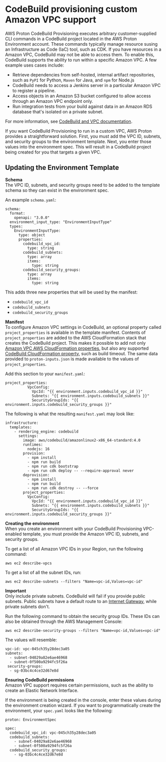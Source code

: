 # CodeBuild provisioning custom Amazon VPC support<a name="vpc-codebuild-custom-support"></a>

AWS Proton CodeBuild Provisioning executes arbitrary customer\-supplied CLI commands in a CodeBuild project located in the AWS Proton Environment account\. These commands typically manage resource susing an Infrastructure as Code \(IaC\) tool, such as CDK\. If you have resources in a Amazon VPC, CodeBuild may not be able to access them\. To enable this, CodeBuild supports the ability to run within a specific Amazon VPC\. A few example uses cases include:
+ Retrieve dependencies from self\-hosted, internal artifact repositories, such as `PyPI` for Python, `Maven` for Java, and `npm` for Node\.js
+ CodeBuild needs to access a Jenkins server in a particular Amazon VPC to register a pipeline\.
+ Access objects in an Amazon S3 bucket configured to allow access through an Amazon VPC endpoint only\.
+ Run integration tests from your build against data in an Amazon RDS database that's isolated on a private subnet\.

For more information, see [CodeBuild and VPC documentation](https://docs.aws.amazon.com/codebuild/latest/userguide/vpc-support.html#use-cases)\.

If you want CodeBuild Provisioning to run in a custom VPC, AWS Proton provides a straightforward solution\. First, you must add the VPC ID, subnets, and security groups to the environment template\. Next, you enter those values into the environment spec\. This will result in a CodeBuild project being created for you that targets a given VPC\.

## Updating the Environment Template<a name="vpc-codebuild-update-environment-template"></a>

**Schema**  
The VPC ID, subnets, and security groups need to be added to the template schema so they can exist in the environment spec\.

An example `schema.yaml`:

```
schema:
  format:
    openapi: "3.0.0"
  environment_input_type: "EnvironmentInputType"
  types:
    EnvironmentInputType:
      type: object
      properties:
        codebuild_vpc_id:
          type: string
        codebuild_subnets:
          type: array
          items:
            type: string
        codebuild_security_groups:
          type: array
          items:
            type: string
```

This adds three new properties that will be used by the manifest:
+ `codebuild_vpc_id`
+ `codebuild_subnets`
+ `codebuild_security_groups`

**Manifest**  
To configure Amazon VPC settings in CodeBuild, an optional property called `project_properties` is available in the template manifest\. Contents of `project_properties` are added to the AWS CloudFormation stack that creates the CodeBuild project\. This makes it possible to add not only [Amazon VPC AWS CloudFormation properties](https://docs.aws.amazon.com/#cfn-codebuild-project-vpcconfig), but also any supported [CodeBuild CloudFormation property](AWSCloudFormation/latest/UserGuide/aws-resource-codebuild-project.html), such as build timeout\. The same data provided to `proton-inputs.json` is made available to the values of `project_properties`\.

Add this section to your `manifest.yaml`:

```
project_properties:
          VpcConfig:
            VpcId: "{{ environment.inputs.codebuild_vpc_id }}"
            Subnets: "{{ environment.inputs.codebuild_subnets }}"
            SecurityGroupIds: "{{ environment.inputs.codebuild_security_groups }}"
```

The following is what the resulting `manifest.yaml` may look like:

```
infrastructure:
  templates:
    - rendering_engine: codebuild
      settings:
        image: aws/codebuild/amazonlinux2-x86_64-standard:4.0
        runtimes:
          nodejs: 16
        provision:
          - npm install
          - npm run build
          - npm run cdk bootstrap
          - npm run cdk deploy -- --require-approval never
        deprovision:
          - npm install
          - npm run build
          - npm run cdk destroy -- --force
        project_properties:
          VpcConfig:
            VpcId: "{{ environment.inputs.codebuild_vpc_id }}"
            Subnets: "{{ environment.inputs.codebuild_subnets }}"
            SecurityGroupIds: "{{ environment.inputs.codebuild_security_groups }}"
```

**Creating the environment**  
When you create an environment with your CodeBuild Provisioning VPC\-enabled template, you must provide the Amazon VPC ID, subnets, and security groups\.

To get a list of all Amazon VPC IDs in your Region, run the following command:

```
aws ec2 describe-vpcs
```

To get a list of all the subnet IDs, run:

```
aws ec2 describe-subnets --filters "Name=vpc-id,Values=vpc-id"
```

**Important**  
Only include private subnets\. CodeBuild will fail if you provide public subnets\. Public subnets have a default route to an [Internet Gateway](https://docs.aws.amazon.com/AmazonVPC/latest/UserGuide/VPC_Internet_Gateway.html), while private subnets don't\.

Run the following command to obtain the security group IDs\. These IDs can also be obtained through the AWS Management Console:

```
aws ec2 describe-security-groups --filters "Name=vpc-id,Values=vpc-id"
```

The values will resemble:

```
vpc-id: vpc-045ch35y28dec3a05
subnets:
  - subnet-04029a82e6ae46968
  - subnet-0f500a9294fc5f26a
 security-groups:
  - sg-03bc4c4ce32d67e8d
```

**Ensuring CodeBuild permissions**  
Amazon VPC support requires certain permissions, such as the ability to create an Elastic Network Interface\.

If the environment is being created in the console, enter these values during the environment creation wizard\. If you want to programmatically create the environment, your `spec.yaml` looks like the following:

```
proton: EnvironmentSpec

spec:
  codebuild_vpc_id: vpc-045ch35y28dec3a05
  codebuild_subnets:
    - subnet-04029a82e6ae46968
    - subnet-0f500a9294fc5f26a
  codebuild_security_groups:
    - sg-03bc4c4ce32d67e8d
```